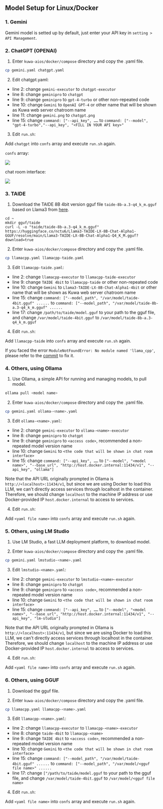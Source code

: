 ## Model Setup for Linux/Docker

### 1. Gemini

Gemini model is setted up by default, just enter your API key in `setting > API Management`.

### 2. ChatGPT (OPENAI)

1. Enter `kuwa-aios/docker/compose` directory and copy the .yaml file.

```sh
cp gemini.yaml chatgpt.yaml
```

2. Edit chatgpt.yaml:

* line 2: change `gemini-executor` to `chatgpt-executor`
* line 8: change `geminipro` to `chatgpt`
* line 9: change `geminipro` to `gpt-4-turbo` or other non-repeated code
* line 10: change `Gemini` to `OpenAI GPT-4` or other name that will be shown as Kuwa web server chatroom name
* line 11: change `gemini.png` to `chatgpt.png`
* line 15: change `command: ["--api_key", ……` to `command: ["--model", "gpt-4-turbo","--api_key", "<FILL IN YOUR API key>"`

3. Edit `run.sh`:

Add `chatgpt` into `confs` array and execute `run.sh` again.

`confs` array:

![](./img/docker_model_setup_1.png)

chat room interface:

![](./img/docker_model_setup_2.png)

### 3. TAIDE

1. Download the TAIDE 8B 4bit version gguf file `taide-8b-a.3-q4_k_m.gguf` based on Llama3 from [here](https://huggingface.co/taide/Llama3-TAIDE-LX-8B-Chat-Alpha1-4bit/tree/main).

```sh=
cd ~
mkdir gguf/taide
curl -L -o "taide/taide-8b-a.3-q4_k_m.gguf" https://huggingface.co/nctu6/Llama3-TAIDE-LX-8B-Chat-Alpha1-GGUF/resolve/main/Llama3-TAIDE-LX-8B-Chat-Alpha1-Q4_K_M.gguf?download=true
```

2. Enter `kuwa-aios/docker/compose` directory and copy the .yaml file.
```sh
cp llamacpp.yaml llamacpp-taide.yaml
```

3. Edit `llamacpp-taide.yaml`:

* line 2: change `llamacpp-executor` to `llamacpp-taide-executor`
* line 9: change `TAIDE 4bit` to `llamacpp-taide` or other non-repeated code
* line 10: change `Gemini` to `Llama3-TAIDE-LX-8B-Chat-Alpha1-4bit` or other name that will be shown as Kuwa web server chatroom name
* line 15: change `command: ["--model_path", "/var/model/taide-4bit.gguf" ......` to `command: ["--model_path", "/var/model/taide-8b-a.3-q4_k_m.gguf" ......`
* line 17: change `/path/to/taide/model.gguf` to your path to the gguf file, and change `/var/model/taide-4bit.gguf` to `/var/model/taide-8b-a.3-q4_k_m.gguf`

4. Edit `run.sh`:

Add `llamacpp-taide` into `confs` array and execute `run.sh` again.

If you faced the error `ModuleNotFoundError: No module named 'llama_cpp'`, please refer to the [commit](https://github.com/kuwaai/kuwa-aios/commit/00ff80b5983325f1736299d8abae671f72c3f6ca) to fix it.

### 4. Others, using Ollama

1. Use Ollama, a simple API for running and managing models, to pull model.

```sh
ollama pull <model name>
```

2. Enter `kuwa-aios/docker/compose` directory and copy the .yaml file.

```sh
cp gemini.yaml ollama-<name>.yaml
```

3. Edit `ollama-<name>.yaml`:
 
* line 2: change `gemini-executor` to `ollama-<name>-executor`
* line 8: change `geminipro` to `chatgpt`
* line 9: change `geminipro` to `<access code>`, recommended a non-repeated model version name
* line 10: change `Gemini` to `<the code that will be shown in chat room interface>`
* line 15: change `command: ["--api_key", ……` to `["--model", "<model name>", "--base_url", "http://host.docker.internal:11434/v1", "--api_key", "ollama"]`

Note that the API URL originally prompted in Ollama is `http://<localhost>:11434/v1`, but since we are using Docker to load this LLM, we can't directly access services through localhost in the container. Therefore, we should change `localhost` to the machine IP address or use Docker-provided IP `host.docker.internal` to access to services.

4. Edit `run.sh`:

Add `<yaml file name>` into `confs` array and execute `run.sh` again.

### 5. Others, using LM Studio

1. Use LM Studio, a fast LLM deployment platform, to download model.

2. Enter `kuwa-aios/docker/compose` directory and copy the .yaml file.

```sh
cp gemini.yaml lmstudio-<name>.yaml
```

3. Edit `lmstudio-<name>.yaml`:
 
* line 2: change `gemini-executor` to `lmstudio-<name>-executor`
* line 8: change `geminipro` to `chatgpt`
* line 9: change `geminipro` to `<access code>`, recommended a non-repeated model version name
* line 10: change `Gemini` to `<the code that will be shown in chat room interface>`
* line 15: change `command: ["--api_key", ……` to `["--model", "<model name>", "--base_url", "http://host.docker.internal:11434/v1", "--api_key", "lm-studio"]`

Note that the API URL originally prompted in Ollama is `http://<localhost>:11434/v1`, but since we are using Docker to load this LLM, we can't directly access services through localhost in the container. Therefore, we should change `localhost` to the machine IP address or use Docker-provided IP `host.docker.internal` to access to services.

4. Edit `run.sh`:

Add `<yaml file name>` into `confs` array and execute `run.sh` again.

### 6. Others, using GGUF

1. Download the gguf file.

2. Enter `kuwa-aios/docker/compose` directory and copy the .yaml file.
```sh
cp llamacpp.yaml llamacpp-<name>.yaml
```

3. Edit `llamacpp-<name>.yaml`:

* line 2: change `llamacpp-executor` to `llamacpp-<name>-executor`
* line 8: change `taide-4bit` to `llamacpp-<name>`
* line 9: change `TAIDE 4bit` to `<access code>`, recommended a non-repeated model version name
* line 10: change `Gemini` to `<the code that will be shown in chat room interface>`
* line 15: change `command: ["--model_path", "/var/model/taide-4bit.gguf" ......` to `command: ["--model_path", "/var/model/<gguf file name>" ......`
* line 17: change `["/path/to/taide/model.gguf` to your path to the gguf file, and change `/var/model/taide-4bit.gguf` to `/var/model/<gguf file name>`

4. Edit `run.sh`:

Add `<yaml file name>` into `confs` array and execute `run.sh` again.
